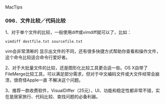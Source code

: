 MacTips


### 096．文件比较／代码比较

1、对于单个文件的比较，一般使用diff或vimdiff就可以了，比如：

```
vimdiff destfile.txt sourcefile.txt
```

vim会非常清晰的 显示出文件的不同，还有很多快捷方式帮助你查看和操作文件，这个命令比较适合命令行爱好者。

2、对于大批量文件的比较，还是图形化比较工具更合适一些。OS X自带了FileMerge比较工具，可以满足部分需求，但对于中文编码文件或大文件经常会崩溃，很奇怪Apple一直
不解决这个问题。

3、推荐一款收费软件，VisualDiffer（25元），UI、功能和稳定性都非常不错，实在是居家旅行、代码比较、查找问题的必备利器。


